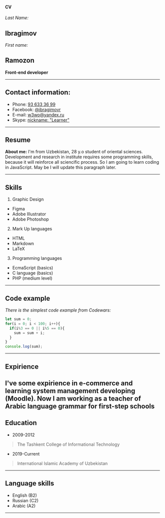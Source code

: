 #### CV
_Last Name:_
## Ibragimov  

_First name:_  
## Ramozon  

**Front-end developer**  


--------  

## Contact information:
- Phone: [93 633 36 99](+998936333699)
- Facebook: [@ibragimovr](fb.com/ibragimovr)
- E-mail: [w3wo@yandex.ru](www@yandex.ru)
- Skype: [nickname: "Learner"](https://join.skype.com/invite/h4FzyXhTGOr1)  
------  

## Resume
**About me:**
I'm from Uzbekistan, 28 y.o student of oriental sciences. Development and research in institute requires some programming skills, because it will reinforce all sciencific process. So I am going to learn coding in JavaScript. May be I will update this paragraph later.

----- 
## Skills
1. Graphic Design 
- Figma
- Adobe Illustrator
- Adobe Photoshop
2. Mark Up languages
- HTML
- Markdown
- LaTeX
3. Programming languages
- EcmaScript (basics)
- C language (basics)
- PHP (medium level)

------
## Code example
_There is the simplest code example from Codewars:_
```js
let sum = 0;
for(i = 0; i < 100; i++){
  if(i%3 == 0 || i%5 == 0){
    sum = sum + i;
  }
}
console.log(sum);
```
-------


## Expirience
I've some expirience in e-commerce and learning system management developing (Moodle). Now I am working as a teacher of Arabic language grammar for first-step schools
--------


## Education
- 2009-2012
> The Tashkent College of Informational Technology

- 2019-Current
> International Islamic Academy of Uzbekistan

------


## Language skills
 - English (B2)
 - Russian (C2)
 - Arabic (A2)


 ----------

